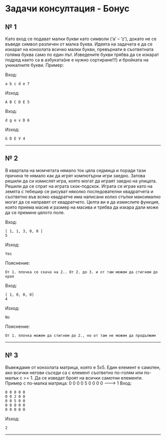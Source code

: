 # Задачи консултация - Бонус
## № 1
Като вход се подават малки букви като символи (‘a’ – ‘z’), докато не се въведе символ различен от малка буква. Идеята на задачата е да се изкарат на конзолата всичко малки букви, превърнати в съответната голяма буква само по един път. Изведените букви трябва да се изкарат подред както са в азбуката(не е нужно сортиране!!!) и бройката на уникалните букви.
Пример: 

Вход: 
```
a b c d e 7
```
Изход: 
```
A B C D E 5
```
Вход:
```
d g e v D 6
```
Изход: 
```
G D E V 4
```
---
## № 2
В квартала на момчетата нямало ток цяла седмица и поради тази причина те нямало как да игрят компютърни игри заедно. Затова решили да си измислят игра, която могат да играят заедно на улицата. Решили да се спрат на играта скок-подскок. Играта се играе като на земята с тебешир се рисуват няколко последователни квадратчета и съответно във всяко квадратче има написани колко стъпки максимално могат да се направят от квадратчето. Целта ви е да измислите функция, която приема масив и размер на масива и трябва да изкара дали може да се премине цялото поле.

Вход:
```
[ 1, 1, 3, 0, 0 ]
5
```
Изход:
```
Yes
```
Пояснение:
```
От 1. плочка се скача на 2.. От 2. до 3. и от там можем да стигнем до края 
```
Вход: 
```
[ 1, 0, 0, 0]
4
```
Изход:
```
No
```
Пояснение:
```
От 1. плочка можем да стигнем до 2., но от там не можем да продължим
```
---
## № 3
Въвеждаме от конзолата матрица, която е 5х5. Един елемент е самотен, ако всички негови съседи са с елемент съответно по-голям или по-малък с >= 1.
Да се изведат броят на всички самотни елементи.
Пример с по-малка матрица:
0 0 0
0 5 0
0 0 0
---> 1
Вход:
```
0 0 0 0 0
0 0 2 0 0
0 0 5 0 0 
0 0 0 0 0
0 0 0 0 0
```
Изход: 
```
2
```
---
